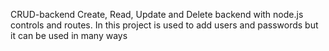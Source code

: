 CRUD-backend Create, Read, Update and Delete backend with node.js controls  and routes.
In this project is used to add users and passwords but it can be used in many ways

